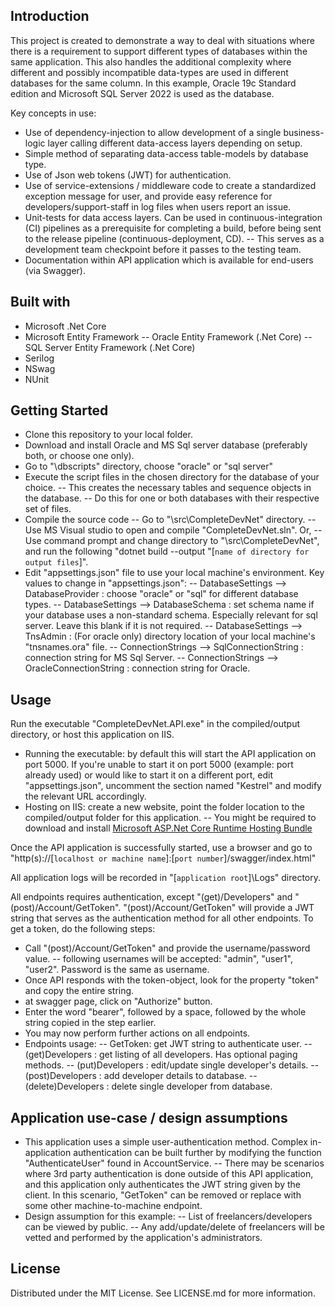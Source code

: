 ## Introduction
This project is created to demonstrate a way to deal with situations where there is a requirement to support different types of databases within the same application. This also handles the additional complexity where different and possibly incompatible data-types are used in different databases for the same column.
In this example, Oracle 19c Standard edition and Microsoft SQL Server 2022 is used as the database.

Key concepts in use:
- Use of dependency-injection to allow development of a single business-logic layer calling different data-access layers depending on setup.
- Simple method of separating data-access table-models by database type.
- Use of Json web tokens (JWT) for authentication.
- Use of service-extensions / middleware code to create a standardized exception message for user, and provide easy reference for developers/support-staff in log files when users report an issue.
- Unit-tests for data access layers. Can be used in continuous-integration (CI) pipelines as a prerequisite for completing a build, before being sent to the release pipeline (continuous-deployment, CD).
-- This serves as a development team checkpoint before it passes to the testing team.
- Documentation within API application which is available for end-users (via Swagger).

## Built with
- Microsoft .Net Core
- Microsoft Entity Framework
-- Oracle Entity Framework (.Net Core)
-- SQL Server Entity Framework (.Net Core)
- Serilog
- NSwag
- NUnit

## Getting Started
- Clone this repository to your local folder.
- Download and install Oracle and MS Sql server database (preferably both, or choose one only).
- Go to "\dbscripts" directory, choose "oracle" or "sql server"
- Execute the script files in the chosen directory for the database of your choice.
-- This creates the necessary tables and sequence objects in the database.
-- Do this for one or both databases with their respective set of files.
- Compile the source code
-- Go to "\src\CompleteDevNet\" directory.
-- Use MS Visual studio to open and compile "CompleteDevNet.sln". Or,
-- Use command prompt and change directory to "\src\CompleteDevNet\", and run the following "dotnet build --output "[`name of directory for output files`]".
- Edit "appsettings.json" file to use your local machine's environment. Key values to change in "appsettings.json":
-- DatabaseSettings --> DatabaseProvider : choose "oracle" or "sql" for different database types.
-- DatabaseSettings --> DatabaseSchema : set schema name if your database uses a non-standard schema. Especially relevant for sql server. Leave this blank if it is not required.
-- DatabaseSettings --> TnsAdmin : (For oracle only) directory location of your local machine's "tnsnames.ora" file.
-- ConnectionStrings --> SqlConnectionString : connection string for MS Sql Server.
-- ConnectionStrings --> OracleConnectionString : connection string for Oracle.

## Usage
Run the executable "CompleteDevNet.API.exe" in the compiled/output directory, or host this application on IIS.
- Running the executable: by default this will start the API application on port 5000. If you're unable to start it on port 5000 (example: port already used) or would like to start it on a different port, edit "appsettings.json", uncomment the section named "Kestrel" and modify the relevant URL accordingly.
- Hosting on IIS: create a new website, point the folder location to the compiled/output folder for this application.
-- You might be required to download and install [Microsoft ASP.Net Core Runtime Hosting Bundle](https://dotnet.microsoft.com/en-us/download/dotnet/8.0)

Once the API application is successfully started, use a browser and go to "http(s)://[`localhost or machine name`]:[`port number`]/swagger/index.html"

All application logs will be recorded in "[`application root`]\Logs\" directory.

All endpoints requires authentication, except "(get)/Developers" and "(post)/Account/GetToken".
"(post)/Account/GetToken" will provide a JWT string that serves as the authentication method for all other endpoints.
To get a token, do the following steps:
- Call "(post)/Account/GetToken" and provide the username/password value.
-- following usernames will be accepted: "admin", "user1", "user2". Password is the same as username.
- Once API responds with the token-object, look for the property "token" and copy the entire string.
- at swagger page, click on "Authorize" button.
- Enter the word "bearer", followed by a space, followed by the whole string copied in the step earlier.
- You may now perform further actions on all endpoints.
- Endpoints usage:
-- GetToken: get JWT string to authenticate user.
-- (get)Developers : get listing of all developers. Has optional paging methods.
-- (put)Developers : edit/update single developer's details.
-- (post)Developers : add developer details to database.
-- (delete)Developers : delete single developer from database.

## Application use-case / design assumptions
- This application uses a simple user-authentication method. Complex in-application authentication can be built further by modifying the function "AuthenticateUser" found in AccountService.
-- There may be scenarios where 3rd party authentication is done outside of this API application, and this application only authenticates the JWT string given by the client. In this scenario, "GetToken" can be removed or replace with some other machine-to-machine endpoint.
- Design assumption for this example:
-- List of freelancers/developers can be viewed by public.
-- Any add/update/delete of freelancers will be vetted and performed by the application's administrators.

## License
Distributed under the MIT License. See LICENSE.md for more information.